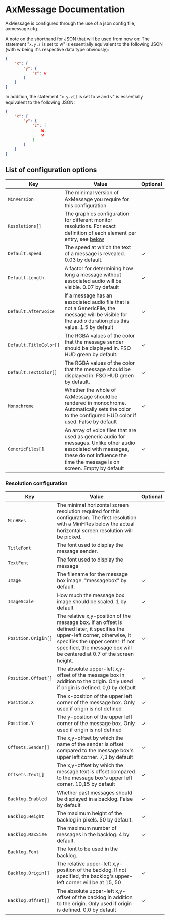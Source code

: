 
# AxMessage Documentation
AxMessage is configured through the use of a json config file, axmessage.cfg.

A note on the shorthand for JSON that will be used from now on:
The statement "``x.y.z`` is set to w" is essentially equivalent to the following JSON (with w being it's respective data type obviously):
```json
{
	"x": {
		"y": {
			"z": w
		}
	}
}
```
In addition, the statement "``x.y.z[]`` is set to w and v" is essentially equivalent to the following JSON:
```json
{
	"x": {
		"y": {
			"z": [
				w,
				v
			]
		}
	}
}
```

## List of configuration options

|Key|Value|Optional|
|---|---|---|
|``MinVersion``|The minimal version of AxMessage you require for this configuration||
|``Resolutions[]``|The graphics configuration for different monitor resolutions. For exact definition of each element per entry, see [below](#resolution-configuration)||
|``Default.Speed``|The speed at which the text of a message is revealed. 0.03 by default.|&#x2713;|
|``Default.Length``|A factor for determining how long a message without associated audio will be visible. 0.07 by default|&#x2713;|
|``Default.AfterVoice``|If a message has an associated audio file that is not a GenericFile, the message will be visible for the audio duration plus this value. 1.5 by default|&#x2713;|
|``Default.TitleColor[]``|The RGBA values of the color that the message sender should be displayed in. FSO HUD green by default.|&#x2713;|
|``Default.TextColor[]``|The RGBA values of the color that the message should be displayed in. FSO HUD green by default.|&#x2713;|
|``Monochrome``|Whether the whole of AxMessage should be rendered in monochrome. Automatically sets the color to the configured HUD color if used. False by default|&#x2713;|
|``GenericFiles[]``|An array of voice files that are used as generic audio for messages. Unlike other audio associated with messages, these do not influence the time the message is on screen. Empty by default|&#x2713;|

### Resolution configuration

|Key|Value|Optional|
|---|---|---|
|``MinHRes``|The minimal horizontal screen resolution required for this configuration. The first resolution with a MinHRes below the actual horizontal screen resolution will be picked.||
|``TitleFont``|The font used to display the message sender.||
|``TextFont``|The font used to display the message||
|``Image``|The filename for the message box image. "messagebox" by default.|&#x2713;|
|``ImageScale``|How much the message box image should be scaled. 1 by default|&#x2713;|
|``Position.Origin[]``|The relative x,y-position of the message box. If an offset is defined later, it specifies the upper-left corner, otherwise, it specifies the upper center. If not specified, the message box will be centered at 0.7 of the screen height.|&#x2713;|
|``Position.Offset[]``|The absolute upper-left x,y-offset of the message box in addition to the origin. Only used if origin is defined. 0,0 by default|&#x2713;|
|``Position.X``|The x-position of the upper left corner of the message box. Only used if origin is not defined|&#x2713;|
|``Position.Y``|The y-position of the upper left corner of the message box. Only used if origin is not defined|&#x2713;|
|``Offsets.Sender[]``|The x,y-offset by which the name of the sender is offset compared to the message box's upper left corner. 7,3 by default|&#x2713;|
|``Offsets.Text[]``|The x,y-offset by which the message text is offset compared to the message box's upper left corner. 10,15 by default|&#x2713;|
|``Backlog.Enabled``|Whether past messages should be displayed in a backlog. False by default|&#x2713;|
|``Backlog.Height``|The maximum height of the backlog in pixels. 50 by default.|&#x2713;|
|``Backlog.MaxSize``|The maximum number of messages in the backlog. 4 by default.|&#x2713;|
|``Backlog.Font``|The font to be used in the backlog.||
|``Backlog.Origin[]``|The relative upper-left x,y-position of the backlog. If not specified, the backlog's upper-left corner will be at 15, 50|&#x2713;|
|``Backlog.Offset[]``|The absolute upper-left x,y-offset of the backlog in addition to the origin. Only used if origin is defined. 0,0 by default|&#x2713;|

